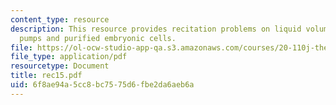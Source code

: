 ```yaml
---
content_type: resource
description: This resource provides recitation problems on liquid volume, osmotic
  pumps and purified embryonic cells.
file: https://ol-ocw-studio-app-qa.s3.amazonaws.com/courses/20-110j-thermodynamics-of-biomolecular-systems-fall-2005/6f8ae94a5cc8bc7575d6fbe2da6aeb6a_rec15.pdf
file_type: application/pdf
resourcetype: Document
title: rec15.pdf
uid: 6f8ae94a-5cc8-bc75-75d6-fbe2da6aeb6a
---
```


